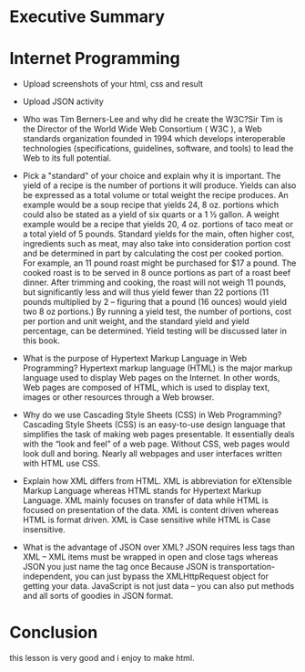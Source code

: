 # Executive Summary

# Internet Programming
* Upload screenshots of your html, css and result
* Upload JSON activity

* Who was Tim Berners-Lee and why did he create the W3C?Sir Tim is the Director of the World Wide Web Consortium ( W3C ), a Web standards organization founded in 1994 which develops interoperable technologies (specifications, guidelines, software, and tools) to lead the Web to its full potential.

* Pick a "standard" of your choice and explain why it is important. The yield of a recipe is the number of portions it will produce. Yields can also be expressed as a total volume or total weight the recipe produces. An example would be a soup recipe that yields 24, 8 oz. portions which could also be stated as a yield of six quarts or a 1 ½ gallon. A weight example would be a recipe that yields 20, 4 oz. portions of taco meat or a total yield of 5 pounds.
Standard yields for the main, often higher cost, ingredients such as meat, may also take into consideration portion cost and be determined in part by calculating the cost per cooked portion.
For example, an 11 pound roast might be purchased for $17 a pound. The cooked roast is to be served in 8 ounce portions as part of a roast beef dinner. After trimming and cooking, the roast will not weigh 11 pounds, but significantly less and will thus yield fewer than 22 portions (11 pounds multiplied by 2 – figuring that a pound (16 ounces) would yield two 8 oz portions.) By running a yield test, the number of portions, cost per portion and unit weight, and the standard yield and yield percentage, can be determined. Yield testing will be discussed later in this book.
* What is the purpose of Hypertext Markup Language in Web Programming?
Hypertext markup language (HTML) is the major markup language used to display Web pages on the Internet. In other words, Web pages are composed of HTML, which is used to display text, images or other resources through a Web browser.
* Why do we use Cascading Style Sheets (CSS) in Web Programming?
Cascading Style Sheets (CSS) is an easy-to-use design language that simplifies the task of making web pages presentable. It essentially deals with the “look and feel” of a web page. Without CSS, web pages would look dull and boring. Nearly all webpages and user interfaces written with HTML use CSS.
* Explain how XML differs from HTML. 
XML is abbreviation for eXtensible Markup Language whereas HTML stands for Hypertext Markup Language. XML mainly focuses on transfer of data while HTML is focused on presentation of the data. XML is content driven whereas HTML is format driven. XML is Case sensitive while HTML is Case insensitive.
* What is the advantage of JSON over XML?
JSON requires less tags than XML – XML items must be wrapped in open and close tags whereas JSON you just name the tag once
Because JSON is transportation-independent, you can just bypass the XMLHttpRequest object for getting your data.
JavaScript is not just data – you can also put methods and all sorts of goodies in JSON format.
# Conclusion
this lesson is very good and i enjoy to make html.
